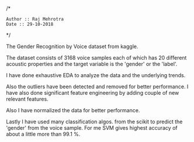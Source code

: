 
/*

    Author :: Raj Mehrotra
    Date :: 29-10-2018
    
*/

 
The Gender Recognition by Voice dataset from kaggle.

The dataset consists of 3168 voice samples each of which has 20 different acoustic properties and the target variable is the 'gender' or the 'label'.  

I have done exhaustive EDA to analyze the data and the underlying trends.

Also the outliers have been detected and removed for better performance. I have also done significant feature engineering by adding couple of new relevant features. 

Also I have normalized the data for better performance. 

Lastly I have used many classification algos. from the scikit to predict the 'gender' from the voice sample.  For me SVM gives highest accuracy of about a little more than 99.1 %.

